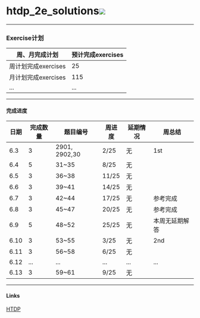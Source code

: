 # htdp_2e_solutions<img src="https://img.shields.io/badge/htdp-solutions-blue"> 

---------------------------------------------------------

### Exercise计划

| 周、月完成计划      | 预计完成exercises |
| ------------------- | ----------------- |
| 周计划完成exercises | 25                |
| 月计划完成exercises | 115               |
| ...                 | ...               |



--------------------------------------------------------------------------------------

#### 完成进度

| 日期 | 完成数量 | 题目编号 | 周进度 | 延期情况 | 周总结 |
| ---- | -------- | -------- | -------- | -------- | -------- |
| 6.3  | 3        | 2901, 2902,30 | 2/25 | 无 | 1st |
| 6.4  | 5         |31~35    |8/25    |无    |    |
| 6.5 | 3 | 36~38 | 11/25 | 无 |  |
| 6.6 | 3 | 39~41 | 14/25 | 无 |  |
| 6.7 | 3 | 42~44 | 17/25 | 无 | 参考完成 |
| 6.8 | 3 | 45~47 | 20/25 | 无 | 参考完成 |
| 6.9 | 5 | 48~52 | 25/25 | 无 | 本周无延期解答 |
| 6.10 | 3 | 53~55 | 3/25 | 无 | 2nd |
| 6.11 | 3 | 56~58 | 6/25 | 无 |  |
| 6.12 | ... | ... | ... | ... | ... |
| 6.13 | 3 | 59~61 | 9/25 | 无 |  |

----------------------------------------------------------------

#### Links

[HTDP](https://htdp.org/2019-02-24/	"htdp")


